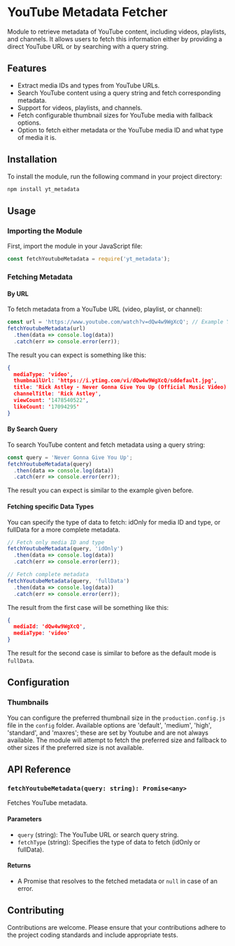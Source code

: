 # YouTube Metadata Fetcher

Module to retrieve metadata of YouTube content, including videos, playlists, and channels. It allows users to fetch this information either by providing a direct YouTube URL or by searching with a query string.

## Features

- Extract media IDs and types from YouTube URLs.
- Search YouTube content using a query string and fetch corresponding metadata.
- Support for videos, playlists, and channels.
- Fetch configurable thumbnail sizes for YouTube media with fallback options.
- Option to fetch either metadata or the YouTube media ID and what type of media it is.

## Installation

To install the module, run the following command in your project directory:

```bash
npm install yt_metadata
```

## Usage

### Importing the Module
First, import the module in your JavaScript file:

```javascript
const fetchYoutubeMetadata = require('yt_metadata');
```

### Fetching Metadata

#### By URL

To fetch metadata from a YouTube URL (video, playlist, or channel):

```javascript
const url = 'https://www.youtube.com/watch?v=dQw4w9WgXcQ'; // Example YouTube video URL
fetchYoutubeMetadata(url)
  .then(data => console.log(data))
  .catch(err => console.error(err));
```

The result you can expect is something like this:

```json
{
  mediaType: 'video',
  thumbnailUrl: 'https://i.ytimg.com/vi/dQw4w9WgXcQ/sddefault.jpg',
  title: 'Rick Astley - Never Gonna Give You Up (Official Music Video)',
  channelTitle: 'Rick Astley',
  viewCount: '1478540522',
  likeCount: '17094295'
}
```

#### By Search Query

To search YouTube content and fetch metadata using a query string:

```javascript
const query = 'Never Gonna Give You Up';
fetchYoutubeMetadata(query)
  .then(data => console.log(data))
  .catch(err => console.error(err));
```

The result you can expect is similar to the example given before.

#### Fetching specific Data Types

You can specify the type of data to fetch: idOnly for media ID and type, or fullData for a more complete metadata.

```js
// Fetch only media ID and type
fetchYoutubeMetadata(query, 'idOnly')
  .then(data => console.log(data))
  .catch(err => console.error(err));

// Fetch complete metadata
fetchYoutubeMetadata(query, 'fullData')
  .then(data => console.log(data))
  .catch(err => console.error(err));
```

The result from the first case will be something like this:

```json
{ 
  mediaId: 'dQw4w9WgXcQ', 
  mediaType: 'video' 
}
```

The result for the second case is similar to before as the default mode is `fullData`.

## Configuration

### Thumbnails

You can configure the preferred thumbnail size in the `production.config.js` file in the `config` folder. Available options are 'default', 'medium', 'high', 'standard', and 'maxres'; these are set by Youtube and are not always available. The module will attempt to fetch the preferred size and fallback to other sizes if the preferred size is not available.

## API Reference

### `fetchYoutubeMetadata(query: string): Promise<any>`

Fetches YouTube metadata.

#### Parameters

- `query` (string): The YouTube URL or search query string.
- `fetchType` (string): Specifies the type of data to fetch (idOnly or fullData).

#### Returns

- A Promise that resolves to the fetched metadata or `null` in case of an error.

## Contributing

Contributions are welcome. Please ensure that your contributions adhere to the project coding standards and include appropriate tests.
